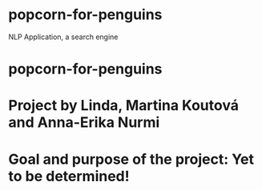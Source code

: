 # popcorn-for-penguins
NLP Application, a search engine

# popcorn-for-penguins

# Project by Linda, Martina Koutová and Anna-Erika Nurmi
# Goal and purpose of the project: Yet to be determined!
